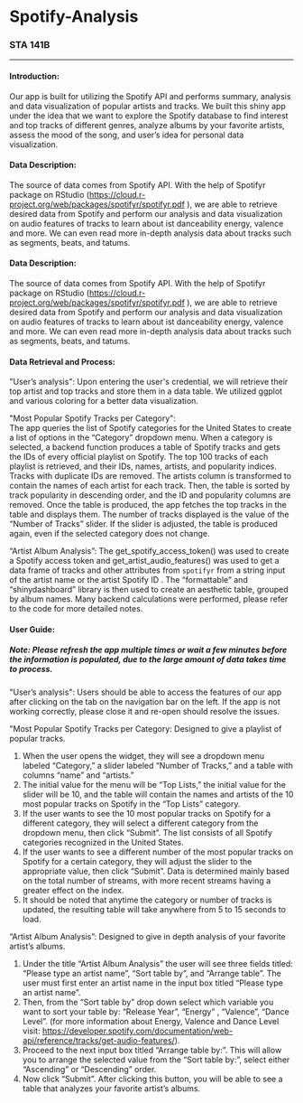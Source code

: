 Spotify-Analysis
=============
### STA 141B
------------------------------------------------

#### Introduction:  
Our app is built for utilizing the Spotify API and performs summary, analysis and data visualization of popular artists and tracks. We built this shiny app under the idea that we want to explore the Spotify database to find interest and top tracks of different genres, analyze albums by your favorite artists, assess the mood of the song, and user’s idea for personal data visualization.  

#### Data Description:  
The source of data comes from Spotify API. With the help of Spotifyr package on RStudio (https://cloud.r-project.org/web/packages/spotifyr/spotifyr.pdf ), we are able to retrieve desired data from Spotify and perform our analysis and data visualization on  audio features of tracks to learn about ist danceability energy, valence and more. We can even read more in-depth analysis data about tracks such as segments, beats, and tatums.   

#### Data Description:  
The source of data comes from Spotify API. With the help of Spotifyr package on RStudio (https://cloud.r-project.org/web/packages/spotifyr/spotifyr.pdf ), we are able to retrieve desired data from Spotify and perform our analysis and data visualization on  audio features of tracks to learn about ist danceability energy, valence and more. We can even read more in-depth analysis data about tracks such as segments, beats, and tatums.   

#### Data Retrieval and Process:  

"User’s analysis": Upon entering the user's credential, we will retrieve their top artist and top tracks and store them in a data table. We utilized ggplot and various coloring for a better data visualization.   

"Most Popular Spotify Tracks per Category":  
The app queries the list of Spotify categories for the United States to create a list of options in the “Category” dropdown menu. When a category is selected, a backend function produces a table of Spotify tracks and gets the IDs of every official playlist on Spotify. The top 100 tracks of each playlist is retrieved, and their IDs, names, artists, and popularity indices. Tracks with duplicate IDs are removed. The artists column is transformed to contain the names of each artist for each track. Then, the table is sorted by track popularity in descending order, and the ID and popularity columns are removed. Once the table is produced, the app fetches the top tracks in the table and displays them. The number of tracks displayed is the value of the “Number of Tracks” slider. If the slider is adjusted, the table is produced again, even if the selected category does not change.  

“Artist Album Analysis”: 
The get_spotify_access_token() was used to create a Spotify access token and get_artist_audio_features() was used to get a data frame of tracks and other attributes from `spotifyr` from a string input of the artist name or the artist Spotify ID . The “formattable”  and “shinydashboard” library is then used to create an aesthetic table, grouped by album names. Many backend calculations were performed, please refer to the code for more detailed notes.  

#### User Guide:
##### Note: Please refresh the app multiple times or wait a few minutes before the information is populated, due to the large amount of data takes time to process.

"User’s analysis": Users should be able to access the features of our app after clicking on the tab on the navigation bar on the left. If the app is not working correctly, please close it and re-open should resolve the issues.

"Most Popular Spotify Tracks per Category: Designed to give a playlist of popular tracks. 
1) When the user opens the widget, they will see a dropdown menu labeled “Category,” a slider labeled “Number of Tracks,” and a table with columns “name” and “artists.”   
2) The initial value for the menu will be “Top Lists,” the initial value for the slider will be 10, and the table will contain the names and artists of the 10 most popular tracks on Spotify in the “Top Lists” category.     
3) If the user wants to see the 10 most popular tracks on Spotify for a different category, they will select a different category from the dropdown menu, then click “Submit”. The list consists of all Spotify categories recognized in the United States.   
4) If the user wants to see a different number of the most popular tracks on Spotify for a certain category, they will adjust the slider to the appropriate value, then click “Submit”. Data is determined mainly based on the total number of streams, with more recent streams having a greater effect on the index.  
5)  It should be noted that anytime the category or number of tracks is updated, the resulting table will take anywhere from 5 to 15 seconds to load.

“Artist Album Analysis”: Designed to give in depth analysis of your favorite artist’s albums.  
1)  Under the title “Artist Album Analysis” the user will see three fields titled: “Please type an artist name”, “Sort table by”, and “Arrange table”. The user must first enter an artist name in the input box titled “Please type an artist name”.   
2) Then, from the “Sort table by” drop down select which variable you want to sort your table by: “Release Year”, “Energy” , “Valence”, “Dance Level”. (for more information about Energy, Valence and Dance Level visit: https://developer.spotify.com/documentation/web-api/reference/tracks/get-audio-features/).   
3) Proceed to the next input box titled “Arrange table by:”. This will allow you to arrange the selected value from the “Sort table by:”, select either “Ascending” or  “Descending” order.   
4) Now click “Submit”. After clicking this button, you will be able to see a table that analyzes your favorite artist’s albums.   
